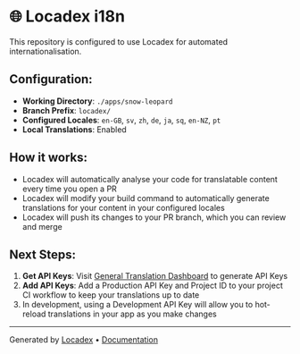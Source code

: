 # 🌐 Locadex i18n

This repository is configured to use Locadex for automated internationalisation.

## Configuration:

- **Working Directory**: `./apps/snow-leopard`
- **Branch Prefix**: `locadex/`
- **Configured Locales**: `en-GB`, `sv`, `zh`, `de`, `ja`, `sq`, `en-NZ`, `pt`
- **Local Translations**: Enabled

## How it works:

- Locadex will automatically analyse your code for translatable content every time you open a PR
- Locadex will modify your build command to automatically generate translations for your content in your configured locales
- Locadex will push its changes to your PR branch, which you can review and merge

## Next Steps:
1. **Get API Keys**: Visit [General Translation Dashboard](https://dash.generaltranslation.com) to generate API Keys
2. **Add API Keys**: Add a Production API Key and Project ID to your project CI workflow to keep your translations up to date
3. In development, using a Development API Key will allow you to hot-reload translations in your app as you make changes

---

Generated by [Locadex](https://generaltranslation.com) • [Documentation](https://generaltranslation.com/docs)

